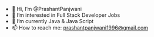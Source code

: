 - 👋 Hi, I’m @PrashantPanjwani
- 👀 I’m interested in Full Stack Developer Jobs
- 🌱 I’m currently Java & Java Script
- 📫 How to reach me: prashantpanjwani1996@gmail.com

<!---
PrashantPanjwani/PrashantPanjwani is a ✨ special ✨ repository because its `README.md` (this file) appears on your GitHub profile.
You can click the Preview link to take a look at your changes.
--->
